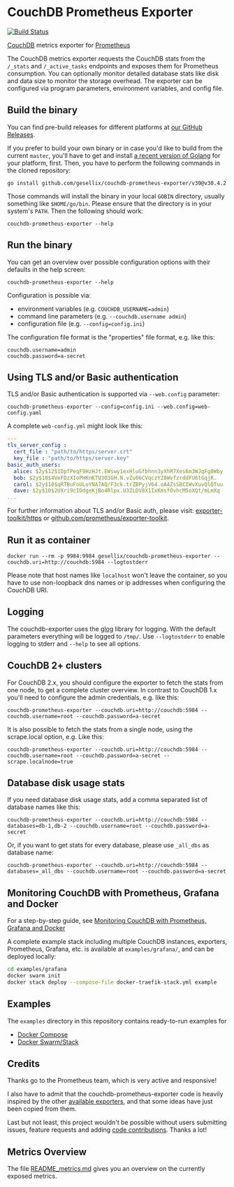 # CouchDB Prometheus Exporter

[![Build Status](https://travis-ci.org/gesellix/couchdb-prometheus-exporter.svg?branch=master)](https://travis-ci.org/gesellix/couchdb-prometheus-exporter)

[CouchDB](http://couchdb.apache.org/) metrics exporter for [Prometheus](http://prometheus.io/)

The CouchDB metrics exporter requests the CouchDB stats from the `/_stats` and `/_active_tasks` endpoints and 
exposes them for Prometheus consumption. You can optionally monitor detailed database stats like
disk and data size to monitor the storage overhead. The exporter can be configured via program parameters,
environment variables, and config file.

## Build the binary

You can find pre-build releases for different platforms at [our GitHub Releases](https://github.com/gesellix/couchdb-prometheus-exporter/releases).

If you prefer to build your own binary or in case you'd like to build from the current `master`,
you'll have to get and install [a recent version of Golang](https://golang.org/dl/) for your platform, first.
Then, you have to perform the following commands in the cloned repository:

````shell script
go install github.com/gesellix/couchdb-prometheus-exporter/v30@v30.4.2
````

Those commands will install the binary in your local `GOBIN` directory, usually something like
`$HOME/go/bin`. Please ensure that the directory is in your system's `PATH`. Then the following
should work:

````shell script
couchdb-prometheus-exporter --help
````

## Run the binary

You can get an overview over possible configuration options with their defaults in the help screen:

    couchdb-prometheus-exporter --help

Configuration is possible via:

- environment variables (e.g. `COUCHDB_USERNAME=admin`)
- command line parameters (e.g. `--couchdb.username admin`)
- configuration file (e.g. `--config=config.ini`)

The configuration file format is the "properties" file format, e.g. like this:

````properties
couchdb.username=admin
couchdb.password=a-secret
````

## Using TLS and/or Basic authentication

TLS and/or Basic authentication is supported via `--web.config` parameter:

    couchdb-prometheus-exporter --config=config.ini --web.config=web-config.yaml

A complete `web-config.yml` might look like this:

````yaml
---
tls_server_config :
  cert_file : "path/to/https/server.crt"
  key_file : "path/to/https/server.key"
basic_auth_users:
  alice: $2y$12$1DpfPeqF9HzHJt.EWswy1exHluGfbhnn3yXhR7Xes6m3WJqFg0Wby
  bob: $2y$18$4VeFDzXIoPHKnKTU3O3GH.N.vZu06CVqczYZ8WvfzrddFU6tGqjR.
  carol: $2y$10$qRTBuFoULoYNA7AQ/F3ck.trZBPyjV64.oA4ZsSBCIWvXuvQlQTuu
  dave: $2y$10$2UXri9cIDdgeKjBo4Rlpx.U3ZLDV8X1IxKmsfOvhcM5oXQt/mLmXq
...
````

For further information about TLS and/or Basic auth,
please visit: [exporter-toolkit/https](https://pkg.go.dev/github.com/prometheus/exporter-toolkit@v0.4.0/https)
or [github.com/prometheus/exporter-toolkit](https://github.com/prometheus/exporter-toolkit).

## Run it as container

    docker run --rm -p 9984:9984 gesellix/couchdb-prometheus-exporter --couchdb.uri=http://couchdb:5984 --logtostderr

Please note that host names like `localhost` won't leave the container, so you have to use non-loopback
dns names or ip addresses when configuring the CouchDB URI.

## Logging

The couchdb-exporter uses the [glog](https://godoc.org/github.com/golang/glog) library for logging.
With the default parameters everything will be logged to `/tmp/`.
Use `--logtostderr` to enable logging to stderr and `--help` to see all options.

## CouchDB 2+ clusters

For CouchDB 2.x, you should configure the exporter to fetch the stats from one node, to get
a complete cluster overview. In contrast to CouchDB 1.x you'll need to configure the admin
credentials, e.g. like this:

    couchdb-prometheus-exporter --couchdb.uri=http://couchdb:5984 --couchdb.username=root --couchdb.password=a-secret

It is also possible to fetch the stats from a single node, using the scrape.local option, e.g. Like this:

    couchdb-prometheus-exporter --couchdb.uri=http://couchdb:5984 --couchdb.username=root --couchdb.password=a-secret --scrape.localnode=true

## Database disk usage stats

If you need database disk usage stats, add a comma separated list of database names like this:

    couchdb-prometheus-exporter --couchdb.uri=http://couchdb:5984 --databases=db-1,db-2 --couchdb.username=root --couchdb.password=a-secret

Or, if you want to get stats for every database, please use `_all_dbs` as database name:

    couchdb-prometheus-exporter --couchdb.uri=http://couchdb:5984 --databases=_all_dbs --couchdb.username=root --couchdb.password=a-secret

## Monitoring CouchDB with Prometheus, Grafana and Docker

For a step-by-step guide, see [Monitoring CouchDB with Prometheus, Grafana and Docker](https://medium.com/@redgeoff/monitoring-couchdb-with-prometheus-grafana-and-docker-4693bc8408f0)

A complete example stack including multiple CouchDB instances, exporters, Prometheus, Grafana, etc. is available at `examples/grafana/`, and can be deployed locally:

````bash
cd examples/grafana
docker swarm init
docker stack deploy --compose-file docker-traefik-stack.yml example
````

## Examples

The `examples` directory in this repository contains ready-to-run examples for

- [Docker Compose](examples/compose/README.md)
- [Docker Swarm/Stack](examples/stack/README.md)

## Credits

Thanks go to the Prometheus team, which is very active and responsive!

I also have to admit that the couchdb-prometheus-exporter code is heavily inspired by 
the other [available exporters](http://prometheus.io/docs/instrumenting/exporters/), 
and that some ideas have just been copied from them.

Last but not least, this project wouldn't be possible without users submitting issues,
feature requests and adding [code contributions](https://github.com/gesellix/couchdb-prometheus-exporter/graphs/contributors).
Thanks a lot!

## Metrics Overview
The file [README_metrics.md](https://github.com/gesellix/couchdb-prometheus-exporter/blob/master/README_metrics.md) gives you an overview on the currently exposed metrics.
